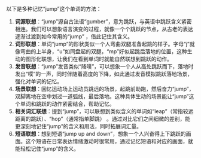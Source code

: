 以下是多种记忆“jump”这个单词的方法：
1. **词源联想**：“jump”源自古法语“gumber”，意为跳跃，与英语中跳跃含义紧密相连。我们可以想象语言演变的过程，就像一个个跳跃的节点，从古老的表达逐渐过渡到如今常用的“jump” ，借此记住其含义。
2. **词形联想**：单词“jump”的形状类似一个人弯曲双腿准备起跳的样子。字母“j”就像弯曲的上半身，“u”如同盘起的双腿，“mp”好似起跳后落地的位置，这种生动的图形化联想，让我们在看到单词时就能自然联想到跳跃的动作。
3. **发音联想**：“jump”发音类似“降噗”，可以想象一个人从高处跳跃而下，落地时发出“噗”的一声，同时伴随着高度的下降，如此通过发音模拟跳跃落地场景，强化对单词的记忆。
4. **场景联想**：回忆运动场上运动员跳远的场景，起跳前助跑，然后奋力“jump”，双脚离地在空中划过一道弧线，最后落地。这种具体生动的场景能让“jump”这个单词和跳跃的动作紧密结合，帮助记忆。
5. **相关词汇联想**：提到“jump”，可以联想到类似含义的单词如“leap”（常指较远距离的跳跃）、“hop”（通常指单脚跳） 。通过对比它们之间细微的差别，能更深刻地记住“jump”的含义和用法，同时拓展词汇量。
6. **短语联想**：想到短语“jump up and down”，想象一个人兴奋得上下跳跃的画面。这个短语在日常表达情绪激动时很常用，通过记忆短语和对应的画面，就能轻松记住“jump”的含义。 